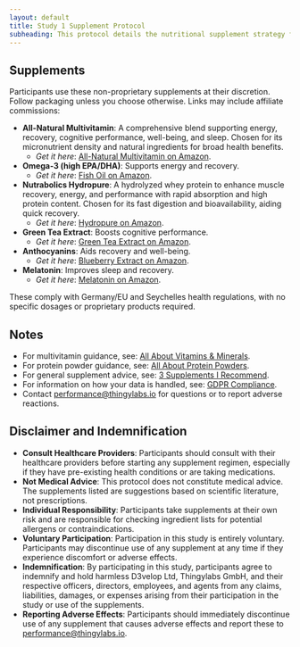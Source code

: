 ```yaml
---
layout: default
title: Study 1 Supplement Protocol
subheading: This protocol details the nutritional supplement strategy for Study 1 at Thingylabs GmbH, owned by D3velop Ltd (In Gründung) in Seychelles and licensed to Thingylabs GmbH. It supports our investigation into employee well-being, cognitive performance, and productivity, adhering to Sports and Nutritional Sciences standards.
---
```


<!-- docs/s1-supplement-protocol.md -->
## Supplements
Participants use these non-proprietary supplements at their discretion. Follow packaging unless you choose otherwise. Links may include affiliate commissions:

- **All-Natural Multivitamin**: A comprehensive blend supporting energy, recovery, cognitive performance, well-being, and sleep. Chosen for its micronutrient density and natural ingredients for broad health benefits.  
  - *Get it here*: <a href="https://www.amazon.de/VITACTIV-Multi-Green-Life-Multivitamin/dp/B00URLMWN0?tag=thingylabs-20" target="_blank" rel="noopener noreferrer">All-Natural Multivitamin on Amazon</a>.
- **Omega-3 (high EPA/DHA)**: Supports energy and recovery.  
  - *Get it here*: <a href="https://www.amazon.de/gp/product/B00ELIYSR8?tag=thingylabs-20" target="_blank" rel="noopener noreferrer">Fish Oil on Amazon</a>.
- **Nutrabolics Hydropure**: A hydrolyzed whey protein to enhance muscle recovery, energy, and performance with rapid absorption and high protein content. Chosen for its fast digestion and bioavailability, aiding quick recovery.  
  - *Get it here*: <a href="https://www.amazon.de/NUTRABOLICS-Hydropure-Strawberry-Cream-Pack/dp/B07RNW49Q7?tag=thingylabs-20" target="_blank" rel="noopener noreferrer">Hydropure on Amazon</a>.
- **Green Tea Extract**: Boosts cognitive performance.  
  - *Get it here*: <a href="https://www.amazon.de/gp/product/B002GYMHKY?tag=thingylabs-20" target="_blank" rel="noopener noreferrer">Green Tea Extract on Amazon</a>.
- **Anthocyanins**: Aids recovery and well-being.  
  - *Get it here*: <a href="https://www.amazon.de/gp/product/B01FLRR5KO?tag=thingylabs-20" target="_blank" rel="noopener noreferrer">Blueberry Extract on Amazon</a>.
- **Melatonin**: Improves sleep and recovery.  
  - *Get it here*: <a href="https://www.amazon.de/Vihado-Natur-Melatonin-hochdosiert-Innovation/dp/B0BYPFJFJZ?tag=thingylabs-20" target="_blank" rel="noopener noreferrer">Melatonin on Amazon</a>.

These comply with Germany/EU and Seychelles health regulations, with no specific dosages or proprietary products required.

## Notes
- For multivitamin guidance, see: <a href="https://www.precisionnutrition.com/all-about-vitamins-minerals" target="_blank" rel="noopener noreferrer">All About Vitamins & Minerals</a>.
- For protein powder guidance, see: <a href="https://www.precisionnutrition.com/all-about-protein-powders" target="_blank" rel="noopener noreferrer">All About Protein Powders</a>.
- For general supplement advice, see: <a href="https://www.precisionnutrition.com/3-supplements-i-recommend" target="_blank" rel="noopener noreferrer">3 Supplements I Recommend</a>.
- For information on how your data is handled, see: [GDPR Compliance](/thingylabs-performance-initiative/gdpr-compliance).
- Contact [performance@thingylabs.io](mailto:performance@thingylabs.io) for questions or to report adverse reactions.

## Disclaimer and Indemnification
- **Consult Healthcare Providers**: Participants should consult with their healthcare providers before starting any supplement regimen, especially if they have pre-existing health conditions or are taking medications.
- **Not Medical Advice**: This protocol does not constitute medical advice. The supplements listed are suggestions based on scientific literature, not prescriptions.
- **Individual Responsibility**: Participants take supplements at their own risk and are responsible for checking ingredient lists for potential allergens or contraindications.
- **Voluntary Participation**: Participation in this study is entirely voluntary. Participants may discontinue use of any supplement at any time if they experience discomfort or adverse effects.
- **Indemnification**: By participating in this study, participants agree to indemnify and hold harmless D3velop Ltd, Thingylabs GmbH, and their respective officers, directors, employees, and agents from any claims, liabilities, damages, or expenses arising from their participation in the study or use of the supplements.
- **Reporting Adverse Effects**: Participants should immediately discontinue use of any supplement that causes adverse effects and report these to [performance@thingylabs.io](mailto:performance@thingylabs.io).
